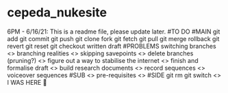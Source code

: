 # cepeda_nukesite
<KaiEzeckai22>
6PM - 6/16/21: This is a readme file, please update later.
#TO DO
#MAIN
</> git add 
</> git commit
</> git push
</> git clone
</> fork
</> git fetch
</> git pull
</> git merge
</> rollback
</> git revert
</> git reset
</> git checkout
</> written draft
#PROBLEMS
</> switching branches
<> branching realities
<> skipping savepoints
<> delete branches (pruning?)
<> figure out a way to stabilise the internet
<> finish and formalise draft
<> build research documents
<> record sequences
<> voiceover sequences
#SUB
<> pre-requisites
<> 
#SIDE
</> git rm
</> git switch
<>
I WAS HERE 👀
